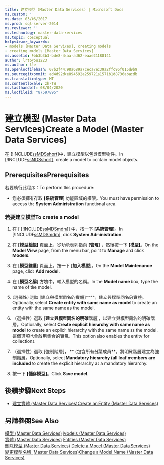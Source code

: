 ```yaml
---
title: 建立模型 (Master Data Services) | Microsoft Docs
ms.custom: ''
ms.date: 03/06/2017
ms.prod: sql-server-2014
ms.reviewer: ''
ms.technology: master-data-services
ms.topic: conceptual
helpviewer_keywords:
- models [Master Data Services], creating models
- creating models [Master Data Services]
ms.assetid: 9bb3b3b3-bde8-44aa-ad62-eaae21188141
author: lrtoyou1223
ms.author: lle
ms.openlocfilehash: 07b2f44798a689a7ceca7ec39a2ffc95f015d9b9
ms.sourcegitcommit: ad4d92dce894592a259721a1571b1d8736abacdb
ms.translationtype: MT
ms.contentlocale: zh-TW
ms.lasthandoff: 08/04/2020
ms.locfileid: "87597895"
---
```

# <a name="create-a-model-master-data-services"></a><span data-ttu-id="83130-102">建立模型 (Master Data Services)</span><span class="sxs-lookup"><span data-stu-id="83130-102">Create a Model (Master Data Services)</span></span>
  <span data-ttu-id="83130-103">在 [!INCLUDE[ssMDSshort](../includes/ssmdsshort-md.md)]中，建立模型以包含模型物件。</span><span class="sxs-lookup"><span data-stu-id="83130-103">In [!INCLUDE[ssMDSshort](../includes/ssmdsshort-md.md)], create a model to contain model objects.</span></span>  
  
## <a name="prerequisites"></a><span data-ttu-id="83130-104">Prerequisites</span><span class="sxs-lookup"><span data-stu-id="83130-104">Prerequisites</span></span>  
 <span data-ttu-id="83130-105">若要執行此程序：</span><span class="sxs-lookup"><span data-stu-id="83130-105">To perform this procedure:</span></span>  
  
-   <span data-ttu-id="83130-106">您必須擁有存取 **[系統管理]** 功能區域的權限。</span><span class="sxs-lookup"><span data-stu-id="83130-106">You must have permission to access the **System Administration** functional area.</span></span>  
  
### <a name="to-create-a-model"></a><span data-ttu-id="83130-107">若要建立模型</span><span class="sxs-lookup"><span data-stu-id="83130-107">To create a model</span></span>  
  
1.  <span data-ttu-id="83130-108">在 [ [!INCLUDE[ssMDSmdm](../includes/ssmdsmdm-md.md)]] 中，按一下 **[系統管理]**。</span><span class="sxs-lookup"><span data-stu-id="83130-108">In [!INCLUDE[ssMDSmdm](../includes/ssmdsmdm-md.md)], click **System Administration**.</span></span>  
  
2.  <span data-ttu-id="83130-109">在 **[模型檢視]** 頁面上，從功能表列指向 **[管理]** ，然後按一下 **[模型]**。</span><span class="sxs-lookup"><span data-stu-id="83130-109">On the **Model View** page, from the menu bar, point to **Manage** and click **Models**.</span></span>  
  
3.  <span data-ttu-id="83130-110">在 [**模型維護**] 頁面上，按一下 [**加入模型**]。</span><span class="sxs-lookup"><span data-stu-id="83130-110">On the **Model Maintenance** page, click **Add model**.</span></span>  
  
4.  <span data-ttu-id="83130-111">在 [**模型名稱**] 方塊中，輸入模型的名稱。</span><span class="sxs-lookup"><span data-stu-id="83130-111">In the **Model name** box, type the name of the model.</span></span>  
  
5.  <span data-ttu-id="83130-112">(選擇性) 選取 [建立與模型同名的實體]\*\*\*\*，建立與模型同名的實體。</span><span class="sxs-lookup"><span data-stu-id="83130-112">Optionally, select **Create entity with same name as model** to create an entity with the same name as the model.</span></span>  
  
6.  <span data-ttu-id="83130-113">（選擇性）選取 [**建立與模型同名的明確**階層]，以建立與模型同名的明確階層。</span><span class="sxs-lookup"><span data-stu-id="83130-113">Optionally, select **Create explicit hierarchy with same name as model** to create an explicit hierarchy with the same name as the model.</span></span> <span data-ttu-id="83130-114">這個選項也會啟用集合的實體。</span><span class="sxs-lookup"><span data-stu-id="83130-114">This option also enables the entity for collections.</span></span>  
  
7.  <span data-ttu-id="83130-115">（選擇性）選取 [強制階層]， \*\* (包含所有分葉成員\*\*，將明確階層建立為強制階層。</span><span class="sxs-lookup"><span data-stu-id="83130-115">Optionally, select **Mandatory hierarchy (all leaf members are included** to create the explicit hierarchy as a mandatory hierarchy.</span></span>  
  
8.  <span data-ttu-id="83130-116">按一下 **[儲存模型]**。</span><span class="sxs-lookup"><span data-stu-id="83130-116">Click **Save model**.</span></span>  
  
## <a name="next-steps"></a><span data-ttu-id="83130-117">後續步驟</span><span class="sxs-lookup"><span data-stu-id="83130-117">Next Steps</span></span>  
  
-   [<span data-ttu-id="83130-118">建立實體 &#40;Master Data Services&#41;</span><span class="sxs-lookup"><span data-stu-id="83130-118">Create an Entity &#40;Master Data Services&#41;</span></span>](create-an-entity-master-data-services.md)  
  
## <a name="see-also"></a><span data-ttu-id="83130-119">另請參閱</span><span class="sxs-lookup"><span data-stu-id="83130-119">See Also</span></span>  
 <span data-ttu-id="83130-120">[模型 &#40;Master Data Services&#41;](../../2014/master-data-services/models-master-data-services.md) </span><span class="sxs-lookup"><span data-stu-id="83130-120">[Models &#40;Master Data Services&#41;](../../2014/master-data-services/models-master-data-services.md) </span></span>  
 <span data-ttu-id="83130-121">[實體 &#40;Master Data Services&#41;](../../2014/master-data-services/entities-master-data-services.md) </span><span class="sxs-lookup"><span data-stu-id="83130-121">[Entities &#40;Master Data Services&#41;](../../2014/master-data-services/entities-master-data-services.md) </span></span>  
 <span data-ttu-id="83130-122">[刪除模型 &#40;Master Data Services&#41;](../../2014/master-data-services/delete-a-model-master-data-services.md) </span><span class="sxs-lookup"><span data-stu-id="83130-122">[Delete a Model &#40;Master Data Services&#41;](../../2014/master-data-services/delete-a-model-master-data-services.md) </span></span>  
 [<span data-ttu-id="83130-123">變更模型名稱 &#40;Master Data Services&#41;</span><span class="sxs-lookup"><span data-stu-id="83130-123">Change a Model Name &#40;Master Data Services&#41;</span></span>](../../2014/master-data-services/change-a-model-name-master-data-services.md)  
  
  
